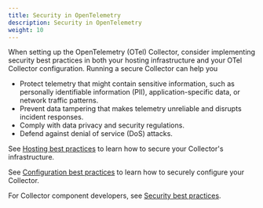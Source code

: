 ```yaml
---
title: Security in OpenTelemetry
description: Security in OpenTelemetry
weight: 10
---
```


When setting up the OpenTelemetry (OTel) Collector, consider implementing
security best practices in both your hosting infrastructure and your OTel
Collector configuration. Running a secure Collector can help you

- Protect telemetry that might contain sensitive information, such as personally
  identifiable information (PII), application-specific data, or network traffic
  patterns.
- Prevent data tampering that makes telemetry unreliable and disrupts incident
  responses.
- Comply with data privacy and security regulations.
- Defend against denial of service (DoS) attacks.

See [Hosting best practices](/security/hosting-best-practices) to
learn how to secure your Collector's infrastructure.

See
[Configuration best practices](/security/config-best-practices)
to learn how to securely configure your Collector.

For Collector component developers, see
[Security best practices](https://github.com/open-telemetry/opentelemetry-collector/blob/main/docs/security-best-practices.md).
